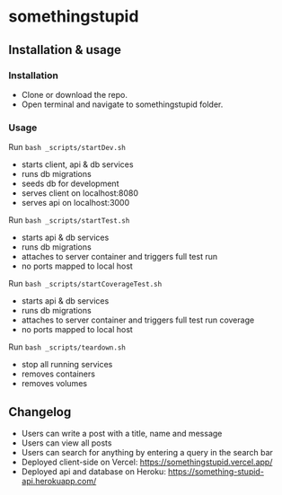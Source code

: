 # somethingstupid

## Installation & usage

### Installation

- Clone or download the repo.
- Open terminal and navigate to somethingstupid folder.

### Usage

Run `bash _scripts/startDev.sh`

- starts client, api & db services
- runs db migrations
- seeds db for development
- serves client on localhost:8080
- serves api on localhost:3000

Run `bash _scripts/startTest.sh`

- starts api & db services
- runs db migrations
- attaches to server container and triggers full test run
- no ports mapped to local host

Run `bash _scripts/startCoverageTest.sh`

- starts api & db services
- runs db migrations
- attaches to server container and triggers full test run coverage
- no ports mapped to local host

Run `bash _scripts/teardown.sh`

- stop all running services
- removes containers
- removes volumes

## Changelog

- Users can write a post with a title, name and message
- Users can view all posts
- Users can search for anything by entering a query in the search bar
- Deployed client-side on Vercel: https://somethingstupid.vercel.app/
- Deployed api and database on Heroku: https://something-stupid-api.herokuapp.com/
